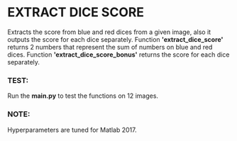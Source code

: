 # EXTRACT DICE SCORE
Extracts the score from blue and red dices from a given image, also it outputs the score for each dice separately.
Function **'extract_dice_score'** returns 2 numbers that represent the sum of numbers on blue and red dices.
Function **'extract_dice_score_bonus'** returns the score for each dice separately.

### TEST: 
Run the **main.py** to test the functions on 12 images.

### NOTE: 
Hyperparameters are tuned for Matlab 2017.
